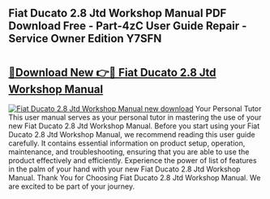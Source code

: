 ## Fiat Ducato 2.8 Jtd Workshop Manual PDF Download Free - Part-4zC User Guide Repair - Service Owner Edition Y7SFN

# <h2><a href="http://cf29930.oget.top/?id=Fiat+Ducato+2.8+Jtd+Workshop+Manual">🔗Download New 👉🔴 Fiat Ducato 2.8 Jtd Workshop Manual</a></h2>

[![Fiat Ducato 2.8 Jtd Workshop Manual new download](https://i.imgur.com/5g1atiW.png)](http://cf29930.oget.top/?id=Fiat+Ducato+2.8+Jtd+Workshop+Manual)
Your Personal Tutor This user manual serves as your personal tutor in mastering the use of your new Fiat Ducato 2.8 Jtd Workshop Manual. Before you start using your Fiat Ducato 2.8 Jtd Workshop Manual, we recommend reading this user guide carefully. It contains essential information on product setup, operation, maintenance, and troubleshooting, ensuring that you are able to use the product effectively and efficiently. Experience the power of list of features in the palm of your hand with your new Fiat Ducato 2.8 Jtd Workshop Manual. Thank You for Choosing Fiat Ducato 2.8 Jtd Workshop Manual. We are excited to be part of your journey.
